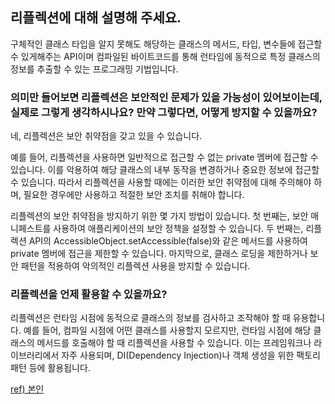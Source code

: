 ## 리플렉션에 대해 설명해 주세요.

구체적인 클래스 타입을 알지 못해도 해당하는 클래스의 메서드, 타입, 변수들에 접근할 수 있게해주는 API이며 컴파일된 바이트코드를 통해 런타임에 동적으로 특정 클래스의 정보를 추출할 수 있는 프로그래밍 기법입니다.


### 의미만 들어보면 리플렉션은 보안적인 문제가 있을 가능성이 있어보이는데, 실제로 그렇게 생각하시나요? 만약 그렇다면, 어떻게 방지할 수 있을까요?

네, 리플렉션은 보안 취약점을 갖고 있을 수 있습니다. 

예를 들어, 리플렉션을 사용하면 일반적으로 접근할 수 없는 private 멤버에 접근할 수 있습니다. 이를 악용하여 해당 클래스의 내부 동작을 변경하거나 중요한 정보에 접근할 수 있습니다. 따라서 리플렉션을 사용할 때에는 이러한 보안 취약점에 대해 주의해야 하며, 필요한 경우에만 사용하고 적절한 보안 조치를 취해야 합니다.

리플렉션의 보안 취약점을 방지하기 위한 몇 가지 방법이 있습니다. 첫 번째는, 보안 매니페스트를 사용하여 애플리케이션의 보안 정책을 설정할 수 있습니다. 두 번째는, 리플렉션 API의 AccessibleObject.setAccessible(false)와 같은 메서드를 사용하여 private 멤버에 접근을 제한할 수 있습니다. 마지막으로, 클래스 로딩을 제한하거나 보안 패턴을 적용하여 악의적인 리플렉션 사용을 방지할 수 있습니다.

### 리플렉션을 언제 활용할 수 있을까요?

리플렉션은 런타임 시점에 동적으로 클래스의 정보를 검사하고 조작해야 할 때 유용합니다. 예를 들어, 컴파일 시점에 어떤 클래스를 사용할지 모르지만, 런타임 시점에 해당 클래스의 메서드를 호출해야 할 때 리플렉션을 사용할 수 있습니다. 이는 프레임워크나 라이브러리에서 자주 사용되며, DI(Dependency Injection)나 객체 생성을 위한 팩토리 패턴 등에 활용됩니다.

[ref) 본인](https://velog.io/@sin_0/%EB%A6%AC%ED%94%8C%EB%A0%89%EC%85%98%EC%9D%B4%EB%9E%80)
